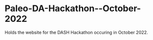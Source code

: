 # Paleo-DA-Hackathon--October-2022
Holds the website for the DASH Hackathon occuring in October 2022.
